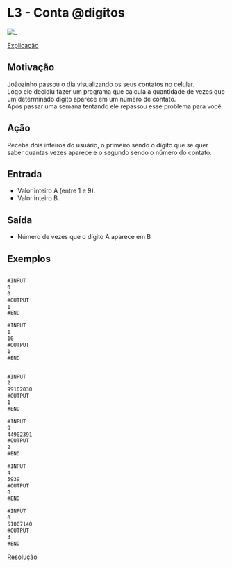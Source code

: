 # L3 - Conta @digitos

![_](https://raw.githubusercontent.com/qxcodefup/arcade/master/base/digitos/cover.jpg)

[Explicação](https://youtu.be/1zT-Y0Zb1K0)

## Motivação

Joãozinho passou o dia visualizando os seus contatos no celular.  
Logo ele decidiu fazer um programa que calcula a quantidade de vezes que um determinado dígito aparece em um número de contato.  
Após passar uma semana tentando ele repassou esse problema para você.  

## Ação

Receba dois inteiros do usuário, o primeiro sendo o dígito que se quer saber quantas vezes aparece e o segundo sendo o número do contato.

## Entrada

* Valor inteiro A (entre 1 e 9).
* Valor inteiro B.

## Saída

* Número de vezes que o dígito A aparece em B  

## Exemplos

```txt

#INPUT
0
0
#OUTPUT
1
#END

#INPUT
1
10
#OUTPUT
1
#END


#INPUT
2
99102030
#OUTPUT
1
#END

#INPUT
9
44902391
#OUTPUT
2
#END

#INPUT
4
5939
#OUTPUT
0
#END

#INPUT
0
51007140
#OUTPUT
3
#END
```

[Resolução](https://youtu.be/utRdA8SwBzA)

